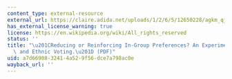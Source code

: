 ```yaml
---
content_type: external-resource
external_url: https://claire.adida.net/uploads/1/2/6/5/12650228/agkm_qjps_2017.pdf
has_external_license_warning: true
license: https://en.wikipedia.org/wiki/All_rights_reserved
status: ''
title: "\u201CReducing or Reinforcing In-Group Preferences? An Experiment on Information\
  \ and Ethnic Voting.\u201D (PDF)"
uid: a7d66908-3241-4a52-9f56-dce7a798ac0e
wayback_url: ''
---
```

